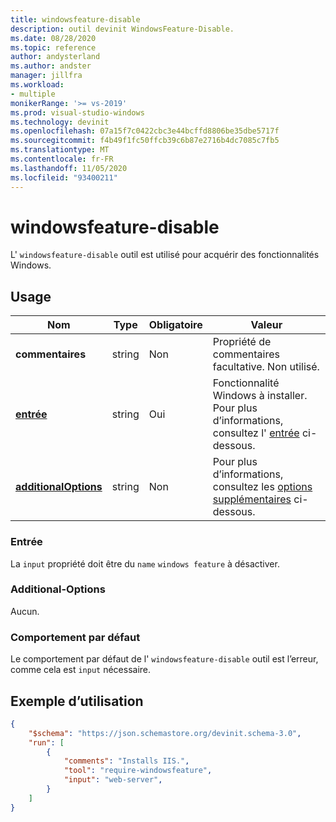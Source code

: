 ```yaml
---
title: windowsfeature-disable
description: outil devinit WindowsFeature-Disable.
ms.date: 08/28/2020
ms.topic: reference
author: andysterland
ms.author: andster
manager: jillfra
ms.workload:
- multiple
monikerRange: '>= vs-2019'
ms.prod: visual-studio-windows
ms.technology: devinit
ms.openlocfilehash: 07a15f7c0422cbc3e44bcffd8806be35dbe5717f
ms.sourcegitcommit: f4b49f1fc50ffcb39c6b87e2716b4dc7085c7fb5
ms.translationtype: MT
ms.contentlocale: fr-FR
ms.lasthandoff: 11/05/2020
ms.locfileid: "93400211"
---
```

# <a name="windowsfeature-disable"></a>windowsfeature-disable

L' `windowsfeature-disable` outil est utilisé pour acquérir des fonctionnalités Windows.

## <a name="usage"></a>Usage

| Nom                                             | Type   | Obligatoire | Valeur                                                                  |
|--------------------------------------------------|--------|----------|------------------------------------------------------------------------|
| **commentaires**                                     | string | Non       | Propriété de commentaires facultative. Non utilisé.                                  |
| [**entrée**](#input)                              | string | Oui      | Fonctionnalité Windows à installer. Pour plus d’informations, consultez l' [entrée](#input) ci-dessous. |
| [**additionalOptions**](#additional-options)     | string | Non       | Pour plus d’informations, consultez les [options supplémentaires](#additional-options) ci-dessous.       |

### <a name="input"></a>Entrée

La `input` propriété doit être du `name` `windows feature` à désactiver.

### <a name="additional-options"></a>Additional-Options

Aucun.

### <a name="default-behavior"></a>Comportement par défaut

Le comportement par défaut de l' `windowsfeature-disable` outil est l’erreur, comme cela est `input` nécessaire.

## <a name="example-usage"></a>Exemple d’utilisation

```json
{
    "$schema": "https://json.schemastore.org/devinit.schema-3.0",
    "run": [
        {
            "comments": "Installs IIS.",
            "tool": "require-windowsfeature",
            "input": "web-server",
        }
    ]
}
```

